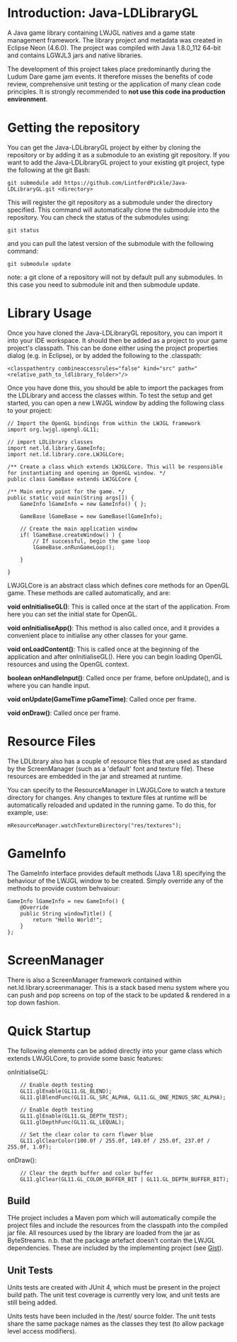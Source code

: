 # Introduction: Java-LDLibraryGL
A Java game library containing LWJGL natives and a game state management framework.
The library project and metadata was created in Eclipse Neon (4.6.0). The project was compiled with Java 1.8.0_112 64-bit and contains LGWJL3 jars and native libraries.

The development of this project takes place predominantly during the Ludum Dare game jam events. It therefore misses the benefits of code review, comprehensive unit testing or the application of many clean code principles. It is strongly recommended to **not use this code ina production environment**.

# Getting the repository
You can get the Java-LDLibraryGL project by either by cloning the repository or by adding it as a submodule to an existing git repository.
If you want to add the Java-LDLibraryGL project to your existing git project, type the following at the git Bash:

```
git submodule add https://github.com/LintfordPickle/Java-LDLibraryGL.git <directory>
```

This will register the git repository as a submodule under the directory specified. This command will automatically clone the submodule into the repository. You can check the status of the submodules using:

```
git status
```

and you can pull the latest version of the submodule with the following command:

```
git submodule update
```

note: a git clone of a repository will not by default pull any submodules. In this case you need to submodule init and then submodule update.

# Library Usage
Once you have cloned the Java-LDLibraryGL repository, you can import it into your IDE workspace. It should then be added as a project to your game project's classpath. This can be done either using the project properties dialog (e.g. in Eclipse), or by added the following to the .classpath:

```
<classpathentry combineaccessrules="false" kind="src" path="<relative_path_to_ldlibrary_folder>"/>
```

Once you have done this, you should be able to import the packages from the LDLibrary and access the classes within. To test the setup and get started, you can open a new LWJGL window by adding the following class to your project:

```
// Import the OpenGL bindings from within the LWJGL framework
import org.lwjgl.opengl.GL11;

// import LDLibrary classes
import net.ld.library.GameInfo;
import net.ld.library.core.LWJGLCore;

/** Create a class which extends LWJGLCore. This will be responsible for instantiating and opening an OpenGL window. */
public class GameBase extends LWJGLCore {

/** Main entry point for the game. */
public static void main(String args[]) {
	GameInfo lGameInfo = new GameInfo() { };

	GameBase lGameBase = new GameBase(lGameInfo);
	
	// Create the main application window
	if( lGameBase.createWindow() ) {
		// If successful, begin the game loop
		lGameBase.onRunGameLoop();
	
	}
  
}
```

LWJGLCore is an abstract class which defines core methods for an OpenGL game. These methods are called automatically, and are:

**void onInitialiseGL()**: This is called once at the start of the application. From here you can set the initial state for OpenGL.

**void onInitialiseApp()**: This method is also called once, and it provides a convenient place to initialise any other classes for your game.

**void onLoadContent()**: This is called once at the beginning of the application and after onInitialiseGL(). Here you can begin loading OpenGL resources and using the OpenGL context.

**boolean onHandleInput()**: Called once per frame, before onUpdate(), and is where you can handle input.

**void onUpdate(GameTime pGameTime)**: Called once per frame.

**void onDraw()**: Called once per frame.


# Resource Files
The LDLibrary also has a couple of resource files that are used as standard by the ScreenManager (such as a 'default' font and texture file). These resources are embedded in the jar and streamed at runtime.

You can specify to the ResourceManager in LWJGLCore to watch a texture directory for changes. Any changes to texture
files at runtime will be automatically reloaded and updated in the running game. To do this, for example, use:

```
mResourceManager.watchTextureDirectory("res/textures");
```


# GameInfo
The GameInfo interface provides default methods (Java 1.8) specifying the behaviour of the LWJGL window to be created. Simply override any of the methods to provide custom behvaiour:

```
GameInfo lGameInfo = new GameInfo() {
	@Override
	public String windowTitle() {
		return "Hello World!";
	}
};
```

# ScreenManager
There is also a ScreenManager framework contained within net.ld.library.screenmanager. This is a stack based menu system where you can push and pop screens on top of the stack to be updated & rendered in a top down fashion.


# Quick Startup
The following elements can be added directly into your game class which extends LWJGLCore, to provide some basic features:

onInitialiseGL:
```
	// Enable depth testing
	GL11.glEnable(GL11.GL_BLEND);
	GL11.glBlendFunc(GL11.GL_SRC_ALPHA, GL11.GL_ONE_MINUS_SRC_ALPHA);
	
	// Enable depth testing
	GL11.glEnable(GL11.GL_DEPTH_TEST);
	GL11.glDepthFunc(GL11.GL_LEQUAL);
	
	// Set the clear color to corn flower blue
	GL11.glClearColor(100.0f / 255.0f, 149.0f / 255.0f, 237.0f / 255.0f, 1.0f);
```

onDraw():
```
	// Clear the depth buffer and color buffer
	GL11.glClear(GL11.GL_COLOR_BUFFER_BIT | GL11.GL_DEPTH_BUFFER_BIT);
```

## Build
THe project includes a Maven pom which will automatically compile the project files and include the resources from the classpath into the compiled jar file. All resources used by the library are loaded from the jar as ByteStreams.
n.b. that the package artefact doesn't contain the LWJGL dependencies. These are included by the implementing project (see [Gist](https://gist.github.com/LintfordPickle/a9df43c245270f7cc121f5f46e3ae054)).

## Unit Tests

Units tests are created with JUnit 4, which must be present in the project build path.
The unit test coverage is currently very low, and unit tests are still being added.

Units tests have been included in the /test/ source folder. The unit tests share the same package names as the classes they test (to allow package level access modifiers).
